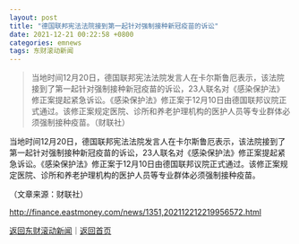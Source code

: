 ```yaml
---
layout: post
title: "德国联邦宪法法院接到第一起针对强制接种新冠疫苗的诉讼"
date: 2021-12-21 00:22:58 +0800
categories: emnews
tags: 东财滚动新闻
---
```

> 当地时间12月20日，德国联邦宪法法院发言人在卡尔斯鲁厄表示，该法院接到了第一起针对强制接种新冠疫苗的诉讼，23人联名对《感染保护法》修正案提起紧急诉讼。《感染保护法》修正案于12月10日由德国联邦议院正式通过。该修正案规定医院、诊所和养老护理机构的医护人员等专业群体必须强制接种疫苗。（财联社）

<p>当地时间12月20日，德国联邦宪法法院发言人在卡尔斯鲁厄表示，该法院接到了第一起针对强制接种新冠疫苗的诉讼，23人联名对《感染保护法》修正案提起紧急诉讼。《感染保护法》修正案于12月10日由德国联邦议院正式通过。该修正案规定医院、诊所和养老护理机构的医护人员等专业群体必须强制接种疫苗。</p><p class="em_media">（文章来源：财联社）</p>

<http://finance.eastmoney.com/news/1351,202112212219956572.html>

[返回东财滚动新闻](//finews.withounder.com/emnews/)｜[返回首页](//finews.withounder.com/)
